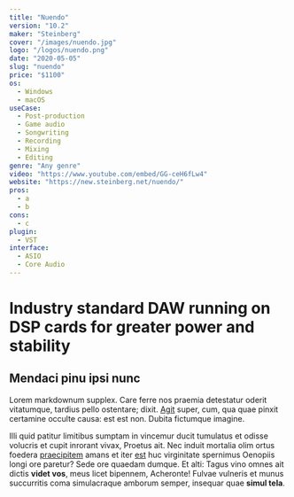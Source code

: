 ```yaml
---
title: "Nuendo"
version: "10.2"
maker: "Steinberg"
cover: "/images/nuendo.jpg"
logo: "/logos/nuendo.png"
date: "2020-05-05"
slug: "nuendo"
price: "$1100"
os:
  - Windows
  - macOS
useCase:
  - Post-production
  - Game audio
  - Songwriting
  - Recording
  - Mixing
  - Editing
genre: "Any genre"
video: "https://www.youtube.com/embed/GG-ceH6fLw4"
website: "https://new.steinberg.net/nuendo/"
pros:
  - a
  - b
cons:
  - c
plugin:
  - VST
interface:
  - ASIO
  - Core Audio
---
```


# Industry standard DAW running on DSP cards for greater power and stability

## Mendaci pinu ipsi nunc

Lorem markdownum supplex. Care ferre nos praemia detestatur oderit vitatumque,
tardius pello ostentare; dixit. [Agit](http://accessit.net/) super, cum, qua
quae pinxit certamine occulte causa: est est non. Dubita fictumque imagine.

Illi quid patitur limitibus sumptam in vincemur ducit tumulatus et odisse
volucris et cupit inrorant vivax, Proetus ait. Nec induit mortalia olim ortus
foedera [praecipitem](http://www.pontumferae.io/protinuset.html) amans et iter
[est](http://casuquefuit.io/murmurevestrum.aspx) huc virginitate spernimus
Oenopiis longi ore paretur? Sede ore quaedam dumque. Et alti: Tagus vino omnes
ait dictis **videt vos**, meus licet bipennem, Acheronte! Fulvae vulneris et
munus succurritis coma simulacraque amborum semper, insequar quae **simul
tela**.
